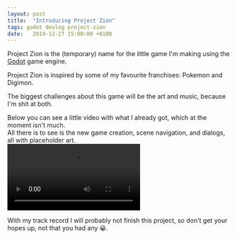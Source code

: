 ```yaml
---
layout: post
title:  "Introducing Project Zion"
tags: godot devlog project-zion
date:   2019-12-27 15:00:00 +0100
---
```


Project Zion is the (temporary) name for the little game I'm making using the [Godot](https://godotengine.org/) game engine.

Project Zion is inspired by some of my favourite franchises: Pokemon and Digimon.

The biggest challenges about this game will be the art and music, because I'm shit at both.

Below you can see a little video with what I already got, which at the moment isn't much.  
All there is to see is the new game creation, scene navigation, and dialogs, all with placeholder art.  
<video src="/assets/2019-12-27-zion-introduction.mp4" controls></video>

With my track record I will probably not finish this project, so don't get your hopes up, not that you had any 😀.